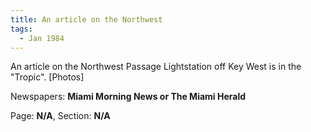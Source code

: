 ```yaml
---  
title: An article on the Northwest  
tags:  
  - Jan 1984  
---  
```

  
An article on the Northwest Passage Lightstation off Key West is in the "Tropic". [Photos]  
  
Newspapers: **Miami Morning News or The Miami Herald**  
  
Page: **N/A**, Section: **N/A** 
